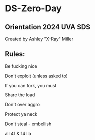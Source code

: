 # DS-Zero-Day
## Orientation 2024 UVA SDS

Created by Ashley "X-Ray" Miller


## Rules:

Be fucking nice

Don't exploit (unless asked to)

If you can fork, you must

Share the load

Don't over aggro

Protect ya neck

Don't steal - embellish

all 41 & 14 lla